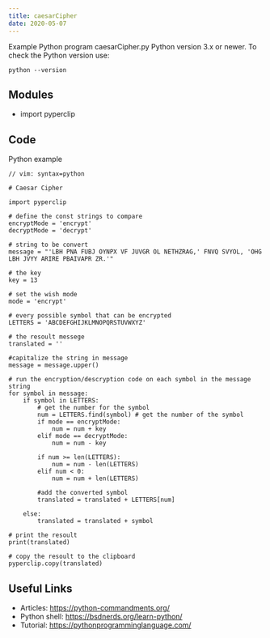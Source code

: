```yaml
---
title: caesarCipher
date: 2020-05-07
---
```

Example Python program caesarCipher.py
Python version 3.x or newer.
To check the Python version use:

    python --version

## Modules

* import pyperclip

## Code

Python example

    // vim: syntax=python
    
    # Caesar Cipher
    
    import pyperclip
    
    # define the const strings to compare
    encryptMode = 'encrypt'
    decryptMode = 'decrypt'
    
    # string to be convert
    message = "'LBH PNA FUBJ OYNPX VF JUVGR OL NETHZRAG,' FNVQ SVYOL, 'OHG LBH JVYY ARIRE PBAIVAPR ZR.'"
    
    # the key
    key = 13
    
    # set the wish mode
    mode = 'encrypt'
    
    # every possible symbol that can be encrypted
    LETTERS = 'ABCDEFGHIJKLMNOPQRSTUVWXYZ'
    
    # the resoult messege
    translated = ''
    
    #capitalize the string in message 
    message = message.upper()
    
    # run the encryption/descryption code on each symbol in the message string
    for symbol in message:
    	if symbol in LETTERS:
    		# get the number for the symbol
    		num = LETTERS.find(symbol) # get the number of the symbol
    		if mode == encryptMode:
    			num = num + key
    		elif mode == decryptMode:
    			num = num - key
    
    		if num >= len(LETTERS):
    			num = num - len(LETTERS)
    		elif num < 0:
    			num = num + len(LETTERS)
    
    		#add the converted symbol
    		translated = translated + LETTERS[num]
    
    	else:
    		translated = translated + symbol
    
    # print the resoult
    print(translated)
    
    # copy the resoult to the clipboard
    pyperclip.copy(translated)
    

## Useful Links

- Articles: https://python-commandments.org/
- Python shell: https://bsdnerds.org/learn-python/
- Tutorial: https://pythonprogramminglanguage.com/
